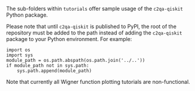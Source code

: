 The sub-folders within `tutorials` offer sample usage of the `c2qa-qiskit` Python package.

Please note that until `c2qa-qiskit` is published to PyPI, the root of the repository must be added to the path instead of adding the `c2qa-qiskit` package to your Python environment. For example:
```
import os
import sys
module_path = os.path.abspath(os.path.join('../..'))
if module_path not in sys.path:
    sys.path.append(module_path)
```

Note that currently all Wigner function plotting tutorials are non-functional.